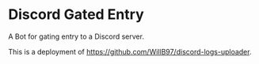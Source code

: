 # Discord Gated Entry

A Bot for gating entry to a Discord server.

This is a deployment of <https://github.com/WillB97/discord-logs-uploader>.
